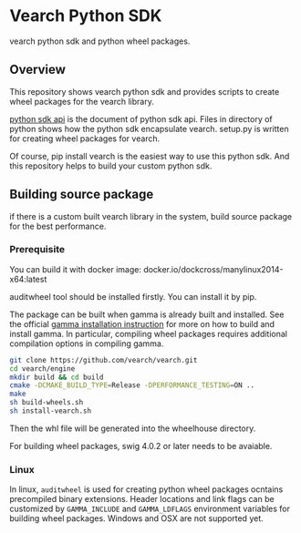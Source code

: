 # Vearch Python SDK

vearch python sdk and python wheel packages.

## Overview

This repository shows vearch python sdk and provides scripts to create wheel
packages for the vearch library.

[python sdk api](./docs/APIPythonSDK.md) is the document of python sdk api.
Files in directory of python shows how the python sdk encapsulate vearch.
setup.py is written for creating wheel packages for vearch.

Of course, pip install vearch is the easiest way to use this python sdk. And
this repository helps to build your custom python sdk.

## Building source package

if there is a custom built vearch library in the system, build source package
for the best performance.

### Prerequisite

You can build it with docker image: docker.io/dockcross/manylinux2014-x64:latest

auditwheel tool should be installed firstly. You can install it by pip.

The package can be built when gamma is already built and installed.
See the official [gamma installation
instruction](https://github.com/vearch/vearch/blob/master/engine/README.md) for more
on how to build and install gamma. In particular, compiling wheel packages
requires additional compilation options in compiling gamma.

```bash
git clone https://github.com/vearch/vearch.git
cd vearch/engine
mkdir build && cd build
cmake -DCMAKE_BUILD_TYPE=Release -DPERFORMANCE_TESTING=ON ..
make
sh build-wheels.sh
sh install-vearch.sh
```

Then the whl file will be generated into the wheelhouse directory.

For building wheel packages, swig 4.0.2 or later needs to be avaiable.

### Linux

In linux, `auditwheel` is used for creating python wheel packages ocntains
precompiled binary extensions.
Header locations and link flags can be customized by `GAMMA_INCLUDE` and
`GAMMA_LDFLAGS` environment variables for building wheel packages.
Windows and OSX are not supported yet.
